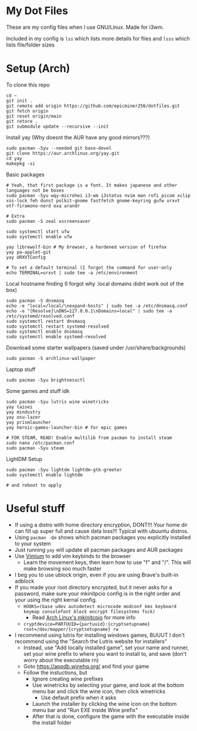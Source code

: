 # My Dot Files

These are my config files when I use GNU/Linux. Made for i3wm.

Included in my config is `lss` which lists more details for flies and `lsss` which lists file/folder sizes

<!-- Hiiii -->

# Setup (Arch)

To clone this repo
```
cd ~
git init .
git remote add origin https://github.com/epicminer256/dotfiles.git
git fetch origin
git reset origin/main
git retore .
git submodule update --recursive --init
```


Install yay (Why doesnt the AUR have any good mirrors???)
```
sudo pacman -Syu --needed git base-devel
git clone https://aur.archlinux.org/yay.git
cd yay
makepkg -si
```

Basic packages
```
# Yeah, that first package is a font. It makes japanese and other languages not be boxes
sudo pacman -Syu wqy-microhei i3-wm i3status nvim man rofi picom xclip xss-lock feh dunst polkit-gnome fastfetch gnome-keyring gufw urxvt otf-firamono-nerd exa arandr

# Extra
sudo pacman -S zeal xscreensaver

sudo systemctl start ufw
sudo systemctl enable ufw

yay librewolf-bin # My browser, a hardened version of firefox
yay pa-applet-git
yay URXVTConfig

# To set a default terminal (I forgot the command for user-only
echo TERMINAL=urxvt | sudo tee -a /etc/environment
```

Local hostname finding (I forgot why .local domains didnt work out of the box)
```
sudo pacman -S dnsmasq
echo -e "local=/local/\nexpand-hosts" | sudo tee -a /etc/dnsmasq.conf
echo -e "[Resolve]\nDNS=127.0.0.1\nDomains=local" | sudo tee -a /etc/systemd/resolved.conf
sudo systemctl restart dnsmasq
sudo systemctl restart systemd-resolved
sudo systemctl enable dnsmasq
sudo systemctl enable systemd-resolved
```

Download some starter wallpapers (saved under /usr/share/backgrounds)
```
sudo pacman -S archlinux-wallpaper
```

Laptop stuff
```
sudo pacman -Syu brightnessctl
```

Some games and stuff idk
```
sudo pacman -Syu lutris wine winetricks
yay taisei
yay mindustry
yay osu-lazer
yay prismlauncher
yay heroic-games-launcher-bin # for epic games

# FOR STEAM, READ! Enable multilib from pacman to install steam
sudo nano /etc/pacman.conf
sudo pacman -Syu steam
```

LightDM Setup
```
sudo pacman -Syu lightdm lightdm-gtk-greeter
sudo systemctl enable lightdm

# and reboot to apply
```

# Useful stuff
- If using a distro with home directory encryption, DONT!!! Your home dir can fill up super full and cause data loss!!! Typical with ubuuntu distros.
- Using `pacman -Qe` shows which pacman packages you explicitly installed to your system
- Just running `yay` will update all pacman packages and AUR packages
- Use [Vimium](https://vimium.github.io/) to add vim keybinds to the browser
    - Learn the movement keys, then learn how to use "f" and "/". This will make browsing soo much faster
- I beg you to use ublock origin, even if you are using Brave's built-in adblock
- If you made your root directory encrypted, but it never asks for a password, make sure your mkinitpcio config is in the right order and your using the right kernal config.
    - `HOOKS=(base udev autodetect microcode modconf kms keyboard keymap consolefont block encrypt filesystems fsck)`
        - Read [Arch Linux's mkinitcpio](https://wiki.archlinux.org/title/Mkinitcpio) for more info
    - `cryptdevice=PARTUUID={partuuid}:{cryptsetupname} root=/dev/mapper/{cryptsetupname} rw`
- I recommend using lutris for installing windows games, BUUUT I don't recommend using the "Search the Lutris website for installers"
    - Instead, use "Add locally installed game", set your name and runner, set your wine prefix to where you want to install to, and save (don't worry about the executable rn)
    - Goto https://appdb.winehq.org/ and find your game
    - Follow the instuctions, but
        - Ignore creating wine prefixes
        - Use winetricks by selecting your game, and look at the bottom menu bar and click the wine icon, then click winetricks
            - Use default prefix when it asks
        - Launch the installer by clicking the wine icon on the bottom menu bar and "Run EXE inside Wine prefix"
        - After that is done, configure the game with the executable inside the install folder
